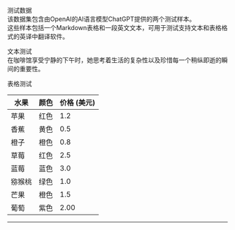测试数据  
该数据集包含由OpenAI的AI语言模型ChatGPT提供的两个测试样本。  
这些样本包括一个Markdown表格和一段英文文本，可用于测试支持文本和表格格式的英译中翻译软件。  

文本测试  
在咖啡馆享受宁静的下午时，她思考着生活的复杂性以及珍惜每一个稍纵即逝的瞬间的重要性。  

表格测试  

| 水果 | 颜色 | 价格 (美元) |
| --- | --- | --- |
| 苹果 | 红色 | 1.2 |
| 香蕉 | 黄色 | 0.5 |
| 橙子 | 橙色 | 0.8 |
| 草莓 | 红色 | 2.5 |
| 蓝莓 | 蓝色 | 3.0 |
| 猕猴桃 | 绿色 | 1.0 |
| 芒果 | 橙色 | 1.5 |
| 葡萄 | 紫色 | 2.00 |

---


